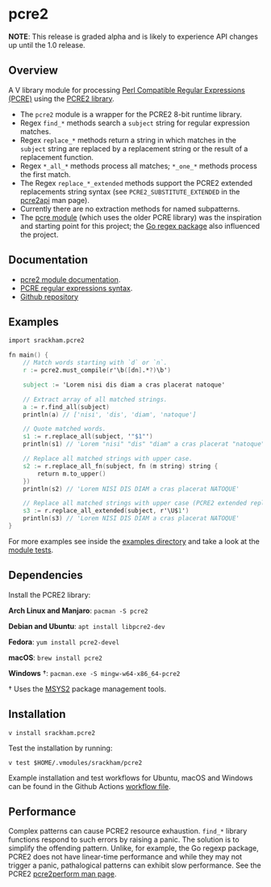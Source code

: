 # pcre2

**NOTE**: This release is graded alpha and is likely to experience API
changes up until the 1.0 release.
## Overview
A V library module for processing [Perl Compatible Regular Expressions (PCRE)](https://en.wikipedia.org/wiki/Perl_Compatible_Regular_Expressions) using the [PCRE2 library](https://www.pcre.org/).

- The `pcre2` module is a wrapper for the PCRE2 8-bit runtime library.
- Regex `find_*` methods search a `subject` string for regular expression matches.
- Regex `replace_*` methods return a string in which matches in the `subject`
  string are replaced by a replacement string or the result of a replacement function.
- Regex `*_all_*` methods process all matches; `*_one_*` methods process the first match.
- The Regex `replace_*_extended` methods support the PCRE2 extended replacements string syntax (see `PCRE2_SUBSTITUTE_EXTENDED` in the [pcre2api](https://www.pcre.org/current/doc/html/pcre2api.html) man page).
- Currently there are no extraction methods for named subpatterns.
- The [pcre module](https://github.com/vlang/pcre) (which uses the older PCRE library) was the inspiration and starting point for this project;
the [Go regex package](https://pkg.go.dev/regexp) also influenced the project.

## Documentation
- [pcre2 module documentation](https://srackham.github.io/pcre2/pcre2.html).
- [PCRE regular expressions syntax](https://www.pcre.org/current/doc/html/pcre2syntax.html).
- [Github repository](https://github.com/srackham/pcre2)

## Examples
```v
import srackham.pcre2

fn main() {
	// Match words starting with `d` or `n`.
	r := pcre2.must_compile(r'\b([dn].*?)\b')

	subject := 'Lorem nisi dis diam a cras placerat natoque'

	// Extract array of all matched strings.
	a := r.find_all(subject)
	println(a) // ['nisi', 'dis', 'diam', 'natoque']

	// Quote matched words.
	s1 := r.replace_all(subject, '"$1"')
	println(s1) // 'Lorem "nisi" "dis" "diam" a cras placerat "natoque"'

	// Replace all matched strings with upper case.
	s2 := r.replace_all_fn(subject, fn (m string) string {
		return m.to_upper()
	})
	println(s2) // 'Lorem NISI DIS DIAM a cras placerat NATOQUE'

	// Replace all matched strings with upper case (PCRE2 extended replacement syntax).
	s3 := r.replace_all_extended(subject, r'\U$1')
	println(s3) // 'Lorem NISI DIS DIAM a cras placerat NATOQUE'
}
```
For more examples see inside the [examples directory](https://github.com/srackham/pcre2/tree/master/examples) and take a look at the [module tests](https://github.com/srackham/pcre2/blob/master/pcre2_test.v).

## Dependencies
Install the PCRE2 library:

**Arch Linux and Manjaro**: `pacman -S pcre2`

**Debian and Ubuntu**: `apt install libpcre2-dev`

**Fedora**: `yum install pcre2-devel`

**macOS**: `brew install pcre2`

**Windows** †: `pacman.exe -S mingw-w64-x86_64-pcre2`

† Uses the [MSYS2](https://www.msys2.org/) package management tools.

## Installation

    v install srackham.pcre2

Test the installation by running:

    v test $HOME/.vmodules/srackham/pcre2

Example installation and test workflows for Ubuntu, macOS and Windows can be found in the Github Actions [workflow file](https://github.com/srackham/pcre2/blob/master/.github/workflows/ci.yml).

## Performance
Complex patterns can cause PCRE2 resource exhaustion. `find_*` library functions respond to such errors by raising a panic. The solution is to simplify the offending pattern.  Unlike, for example, the Go regexp package, PCRE2 does not have linear-time performance and while they may not trigger a panic, pathalogical patterns can exhibit slow performance. See the PCRE2 [pcre2perform man page](https://www.pcre.org/current/doc/html/pcre2perform.html).